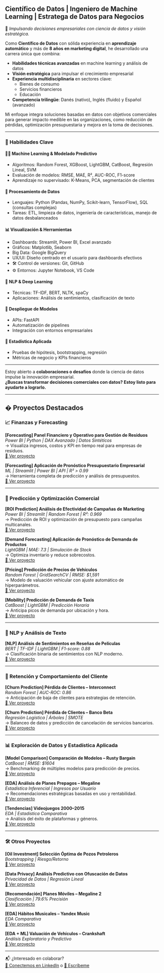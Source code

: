 ## **Científico de Datos | Ingeniero de Machine Learning | Estratega de Datos para Negocios**

🎯 *Impulsando decisiones empresariales con ciencia de datos y visión estratégica.*

Como **Científico de Datos** con sólida experiencia en **aprendizaje automático** y más de **8 años en marketing digital**, he desarrollado una carrera única que combina:  

- **Habilidades técnicas avanzadas** en machine learning y análisis de datos  
- **Visión estratégica** para impulsar el crecimiento empresarial  
- **Experiencia multidisciplinaria** en sectores clave:  
  - Bienes de consumo  
  - Servicios financieros  
  - Educación  
- **Competencia trilingüe**: Danés (nativo), Inglés (fluido) y Español (avanzado)  

Mi enfoque integra soluciones basadas en datos con objetivos comerciales para generar impacto medible en las organizaciones, como reducción de pérdidas, optimización presupuestaria y mejora en la toma de decisiones.

---

### 🔑 **Habilidades Clave**

#### 👨‍💻 Machine Learning & Modelado Predictivo  
- Algoritmos: Random Forest, XGBoost, LightGBM, CatBoost, Regresión Lineal, SVM  
- Evaluación de modelos: RMSE, MAE, R², AUC-ROC, F1-score  
- Aprendizaje no supervisado: K-Means, PCA, segmentación de clientes  

#### 🧹 Procesamiento de Datos  
- Lenguajes: Python (Pandas, NumPy, Scikit-learn, TensorFlow), SQL (consultas complejas)  
- Tareas: ETL, limpieza de datos, ingeniería de características, manejo de datos desbalanceados  

#### 📊 Visualización & Herramientas  
- Dashboards: Streamlit, Power BI, Excel avanzado  
- Gráficos: Matplotlib, Seaborn  
- Big Data: Google BigQuery  
- UX/UI: Diseño centrado en el usuario para dashboards efectivos  
- 🛠️ Control de versiones: Git, GitHub  
- ⚙️ Entornos: Jupyter Notebook, VS Code  

#### 🧠 NLP & Deep Learning  
- Técnicas: TF-IDF, BERT, NLTK, spaCy  
- Aplicaciones: Análisis de sentimientos, clasificación de texto  

#### 🚀 Despliegue de Modelos  
- APIs: FastAPI  
- Automatización de pipelines  
- Integración con entornos empresariales  

#### 🧪 Estadística Aplicada  
- Pruebas de hipótesis, bootstrapping, regresión  
- Métricas de negocio y KPIs financieros

---

Estoy abierto a **colaboraciones o desafíos** donde la ciencia de datos impulse la innovación empresarial.  
**¿Buscas transformar decisiones comerciales con datos? Estoy listo para ayudarte a lograrlo.**

---

## � Proyectos Destacados

### 📈 Finanzas y Forecasting

**[Forecasting] Panel Financiero y Operativo para Gestión de Residuos**  
*Power BI | Python | DAX Avanzado | Datos Sintéticos*  
→ Visualiza ingresos, costos y KPI en tiempo real para empresas de residuos.  
[🔗 Ver proyecto](https://bokols.github.io/Panel-de-Analisis-Financiero-Power-BI/)

**[Forecasting] Aplicación de Pronóstico Presupuestario Empresarial**  
*ML | Streamlit | Power BI | API | R² > 0.99*  
→ Herramienta completa de predicción y análisis de presupuestos.  
[🔗 Ver proyecto](https://bokols.github.io/Aplicacion-Inteligente-para-el-Pronostico-de-Presupuesto-Empresarial/)

---

### 🛒 Predicción y Optimización Comercial

**[ROI Prediction] Análisis de Efectividad de Campañas de Marketing**  
*Power BI | Streamlit | Random Forest | R²: 0.969*  
→ Predicción de ROI y optimización de presupuesto para campañas multicanales.  
[🔗 Ver proyecto](https://bokols.github.io/Analisis-de-Efectividad-y-ROI-de-Campanas-de-Marketing-/)

**[Demand Forecasting] Aplicación de Pronóstico de Demanda de Productos**  
*LightGBM | MAE: 7.3 | Simulación de Stock*  
→ Optimiza inventario y reduce sobrecostos.  
[🔗 Ver proyecto](https://bokols.github.io/Product-Demand-Forecasting-Application/)

**[Pricing] Predicción de Precios de Vehículos**  
*Random Forest | GridSearchCV | RMSE: $1,591*  
→ Modelo de valuación vehicular con ajuste automático de hiperparámetros.  
[🔗 Ver proyecto](https://bokols.github.io/Prediccion-de-Precios-de-Vehiculos/)

**[Mobility] Predicción de Demanda de Taxis**  
*CatBoost | LightGBM | Predicción Horaria*  
→ Anticipa picos de demanda por ubicación y hora.  
[🔗 Ver proyecto](https://bokols.github.io/Prediccion_de_Pedidos_de_Taxi_Usando_Modelos_de_Machine_Learning/)

---

### 🧠 NLP y Análisis de Texto

**[NLP] Análisis de Sentimientos en Reseñas de Películas**  
*BERT | TF-IDF | LightGBM | F1-score: 0.88*  
→ Clasificación binaria de sentimientos con NLP moderno.  
[🔗 Ver proyecto](https://bokols.github.io/Analisis_de_Sentimientos_de_Resenas_de_Peliculas_Utilizando_Multiples_Modelos_de_ML/)

---

### 👥 Retención y Comportamiento del Cliente

**[Churn Prediction] Pérdida de Clientes – Interconnect**  
*Random Forest | AUC-ROC: 0.86*  
→ Anticipación de baja de clientes para estrategias de retención.  
[🔗 Ver proyecto](https://bokols.github.io/Prediccion_de_la_Perdida_de_Clientes_para_Interconnect/)

**[Churn Prediction] Pérdida de Clientes – Banco Beta**  
*Regresión Logística | Árboles | SMOTE*  
→ Balanceo de datos y predicción de cancelación de servicios bancarios.  
[🔗 Ver proyecto](https://bokols.github.io/betabank/)

---

### 📊 Exploración de Datos y Estadística Aplicada

**[Model Comparison] Comparación de Modelos – Rusty Bargain**  
*CatBoost | RMSE: $1604*  
→ Benchmarking de múltiples modelos para predicción de precios.  
[🔗 Ver proyecto](https://bokols.github.io/rusty-bargain/)

**[EDA] Análisis de Planes Prepagos – Megaline**  
*Estadística Inferencial | Ingresos por Usuario*  
→ Recomendaciones estratégicas basadas en uso y rentabilidad.  
[🔗 Ver proyecto](https://bokols.github.io/megaline/)

**[Tendencias] Videojuegos 2000–2015**  
*EDA | Estadística Comparativa*  
→ Análisis del éxito de plataformas y géneros.  
[🔗 Ver proyecto](https://bokols.github.io/ice/)

---

### 🛠️ Otros Proyectos

**[Oil Investment] Selección Óptima de Pozos Petroleros**  
*Bootstrapping | Riesgo/Retorno*  
[🔗 Ver proyecto](https://bokols.github.io/oilygiant/)

**[Data Privacy] Análisis Predictivo con Ofuscación de Datos**  
*Privacidad de Datos | Regresión Lineal*  
[🔗 Ver proyecto](https://bokols.github.io/sure-tomorrow/)

**[Recomendación] Planes Móviles – Megaline 2**  
*Clasificación | 79.6% Precisión*  
[🔗 Ver proyecto](https://bokols.github.io/megaline-2/)

**[EDA] Hábitos Musicales – Yandex Music**  
*EDA Comparativa*  
[🔗 Ver proyecto](https://bokols.github.io/yandex-music/)

**[EDA + ML] Valuación de Vehículos – Crankshaft**  
*Análisis Exploratorio y Predictivo*  
[🔗 Ver proyecto](https://bokols.github.io/crankshaft/)

---

📬 ¿Interesado en colaborar?  
[💼 Conectemos en LinkedIn](https://www.linkedin.com/in/bo-kolstrup) o [📧 Escríbeme](mailto:bo.kolstrup@gmail.com)
